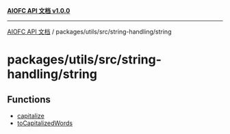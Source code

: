 [**AIOFC API 文档 v1.0.0**](../../../../../README.md)

***

[AIOFC API 文档](../../../../../modules.md) / packages/utils/src/string-handling/string

# packages/utils/src/string-handling/string

## Functions

- [capitalize](functions/capitalize.md)
- [toCapitalizedWords](functions/toCapitalizedWords.md)
